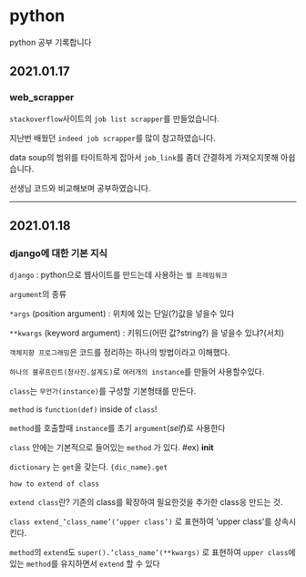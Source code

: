 # python

python 공부 기록합니다

## 2021.01.17

### web_scrapper

`stackoverflow`사이트의 `job list scrapper`를 만들었습니다.

지난번 배웠던 `indeed job scrapper`를 많이 참고하였습니다.

data soup의 범위를 타이트하게 잡아서 `job_link`를 좀더 간결하게 가져오지못해 아쉽습니다.

선생님 코드와 비교해보며 공부하였습니다.

---

## 2021.01.18

### django에 대한 기본 지식

`django` : python으로 웹사이트를 만드는데 사용하는 `웹 프레임워크`

`argument`의 종류

`*args` (position argument) : 위치에 있는 단일(?)값을 넣을수 있다

`**kwargs` (keyword argument) : 키워드(어떤 값?string?) 을 넣을수 있냐?(서치)

`객체지향 프로그래밍`은 코드를 정리하는 하나의 방법이라고 이해했다.

`하나의 블루프린트(청사진.설계도)`로 `여러개의 instance`를 만들어 사용할수있다.

`class`는 `무언가(instance)`를 구성할 기본형태를 만든다.

`method` is `function(def)` inside of  `class`!

`method`를 호출할때 `instance`를 초기 `argument`(_self_)로 사용한다

`class` 안에는 기본적으로 들어있는 `method` 가 있다. #ex) __init__

`dictionary` 는 `get`을 갖는다. `{dic_name}.get`

`how to extend of class`

`extend class`란? 기존의 class를 확장하여 필요한것을 추가한 class응 만드는 것.

`class extend_’class_name’(‘upper class’)` 로 표현하여 'upper class'를 상속시킨다.

`method`의 `extend`도 `super().’class_name’(**kwargs)` 로 표현하여 `upper class`에 있는 `method`를 유지하면서 `extend` 할 수 있다
